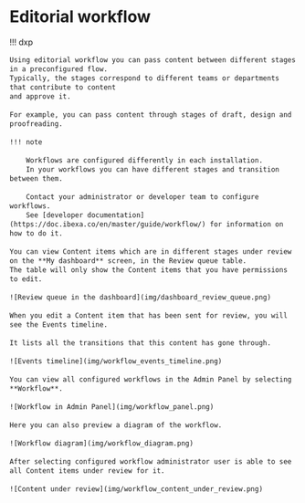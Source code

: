 # Editorial workflow

!!! dxp

    Using editorial workflow you can pass content between different stages in a preconfigured flow.
    Typically, the stages correspond to different teams or departments that contribute to content
    and approve it.

    For example, you can pass content through stages of draft, design and proofreading.

    !!! note

        Workflows are configured differently in each installation.
        In your workflows you can have different stages and transition between them.

        Contact your administrator or developer team to configure workflows.
        See [developer documentation](https://doc.ibexa.co/en/master/guide/workflow/) for information on how to do it.

    You can view Content items which are in different stages under review on the **My dashboard** screen, in the Review queue table.
    The table will only show the Content items that you have permissions to edit.

    ![Review queue in the dashboard](img/dashboard_review_queue.png)

    When you edit a Content item that has been sent for review, you will see the Events timeline.

    It lists all the transitions that this content has gone through.

    ![Events timeline](img/workflow_events_timeline.png)

    You can view all configured workflows in the Admin Panel by selecting **Workflow**.

    ![Workflow in Admin Panel](img/workflow_panel.png)

    Here you can also preview a diagram of the workflow.

    ![Workflow diagram](img/workflow_diagram.png)

    After selecting configured workflow administrator user is able to see all Content items under review for it.

    ![Content under review](img/workflow_content_under_review.png)
